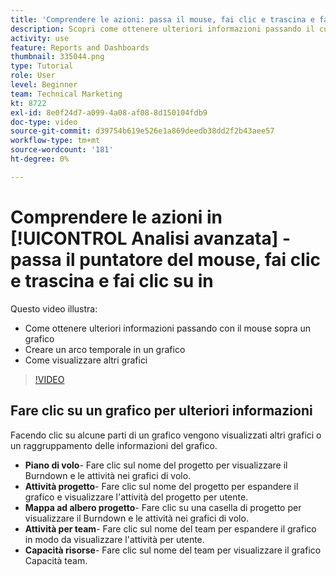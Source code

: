 ```yaml
---
title: 'Comprendere le azioni: passa il mouse, fai clic e trascina e fai clic su in'
description: Scopri come ottenere ulteriori informazioni passando il cursore sopra un grafico, creare un arco temporale su un grafico e visualizzare altri grafici, il tutto in [!UICONTROL Analisi avanzata].
activity: use
feature: Reports and Dashboards
thumbnail: 335044.png
type: Tutorial
role: User
level: Beginner
team: Technical Marketing
kt: 8722
exl-id: 8e0f24d7-a099-4a08-af08-8d150104fdb9
doc-type: video
source-git-commit: d39754b619e526e1a869deedb38dd2f2b43aee57
workflow-type: tm+mt
source-wordcount: '181'
ht-degree: 0%

---
```


# Comprendere le azioni in [!UICONTROL Analisi avanzata] - passa il puntatore del mouse, fai clic e trascina e fai clic su in

Questo video illustra:

* Come ottenere ulteriori informazioni passando con il mouse sopra un grafico
* Creare un arco temporale in un grafico
* Come visualizzare altri grafici

>[!VIDEO](https://video.tv.adobe.com/v/335044/?quality=12)

## Fare clic su un grafico per ulteriori informazioni

Facendo clic su alcune parti di un grafico vengono visualizzati altri grafici o un raggruppamento delle informazioni del grafico.

* **Piano di volo**- Fare clic sul nome del progetto per visualizzare il Burndown e le attività nei grafici di volo.
* **Attività progetto**- Fare clic sul nome del progetto per espandere il grafico e visualizzare l&#39;attività del progetto per utente.
* **Mappa ad albero progetto**- Fare clic su una casella di progetto per visualizzare il Burndown e le attività nei grafici di volo.
* **Attività per team**- Fare clic sul nome del team per espandere il grafico in modo da visualizzare l&#39;attività per utente.
* **Capacità risorse**- Fare clic sul nome del team per visualizzare il grafico Capacità team.
